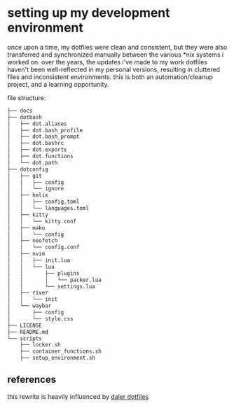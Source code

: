 # setting up my development environment

once upon a time, my dotfiles were clean and consistent, but they were also transferred and synchronized manually
between the various *nix systems i worked on. over the years, the updates i've made to my work dotfiles haven't been
well-reflected in my personal versions, resulting in cluttered files and inconsistent environments. this is both an
automation/cleanup project, and a learning opportunity.

file structure:

```txt
├── docs
├── dotbash
│   ├── dot.aliases
│   ├── dot.bash_profile
│   ├── dot.bash_prompt
│   ├── dot.bashrc
│   ├── dot.exports
│   ├── dot.functions
│   └── dot.path
├── dotconfig
│   ├── git
│   │   ├── config
│   │   └── ignore
│   ├── helix
│   │   ├── config.toml
│   │   └── languages.toml
│   ├── kitty
│   │   └── kitty.conf
│   ├── mako
│   │   └── config
│   ├── neofetch
│   │   └── config.conf
│   ├── nvim
│   │   ├── init.lua
│   │   └── lua
│   │       ├── plugins
│   │       │   └── packer.lua
│   │       └── settings.lua
│   ├── river
│   │   └── init
│   └── waybar
│       ├── config
│       └── style.css
├── LICENSE
├── README.md
└── scripts
    ├── locker.sh
    ├── container_functions.sh
    ├── setup_environment.sh
```

## references

this rewrite is heavily influenced by [daler dotfiles](https://daler.github.io/dotfiles/index.html)
